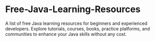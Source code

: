 # Free-Java-Learning-Resources
 A list of free Java learning resources for beginners and experienced developers. Explore tutorials, courses, books, practice platforms, and communities to enhance your Java skills without any cost.
